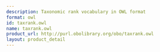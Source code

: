 ```yaml
---
description: Taxonomic rank vocabulary in OWL format
format: owl
id: taxrank.owl
name: taxrank.owl
product_url: http://purl.obolibrary.org/obo/taxrank.owl
layout: product_detail
---
```

